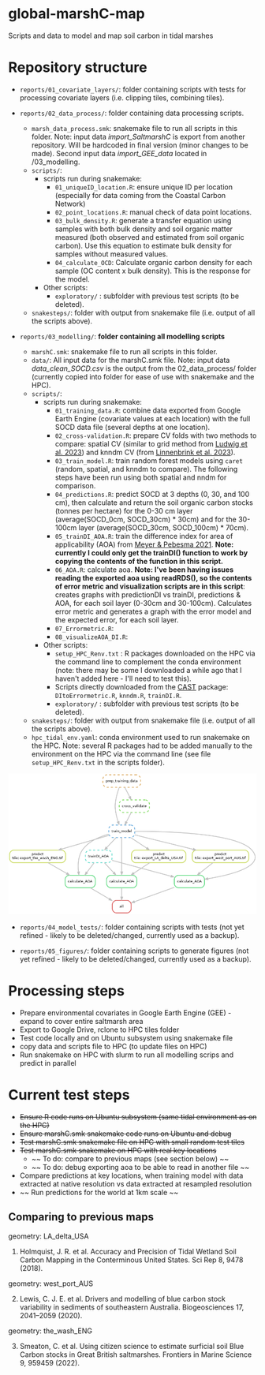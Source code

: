 # global-marshC-map
Scripts and data to model and map soil carbon in tidal marshes

# Repository structure

- `reports/01_covariate_layers/`: folder containing scripts with tests for processing covariate layers (i.e. clipping tiles, combining tiles).

- `reports/02_data_process/`: folder containing data processing scripts.
    - `marsh_data_process.smk`: snakemake file to run all scripts in this folder. Note: input data *import_SaltmarshC* is export from another repository. Will be hardcoded in final version (minor changes to be made). Second input data *import_GEE_data* located in /03_modelling.
    - `scripts/`: 
        - scripts run during snakemake: 
            -  `01_uniqueID_location.R`: ensure unique ID per location (especially for data coming from the Coastal Carbon Network)
            -  `02_point_locations.R`: manual check of data point locations.
            -  `03_bulk_density.R`: generate a transfer equation using samples with both bulk density and soil organic matter measured (both observed and estimated from soil organic carbon). Use this equation to estimate bulk density for samples without measured values. 
            -  `04_calculate_OCD`: Calculate organic carbon density for each sample (OC content x bulk density). This is the response for the model. 
        - Other scripts:  
            -   `exploratory/` : subfolder with previous test scripts (to be deleted).
    - `snakesteps/`: folder with output from snakemake file (i.e. output of all the scripts above).

- `reports/03_modelling/`: **folder containing all modelling scripts**
    - `marshC.smk`: snakemake file to run all scripts in this folder. 
    - `data/`: All input data for the marshC.smk file. Note: input data *data_clean_SOCD.csv* is the output from the 02_data_process/ folder (currently copied into folder for ease of use with snakemake and the HPC). 
    - `scripts/`: 
        - scripts run during snakemake: 
          - `01_training_data.R`: combine data exported from Google Earth Engine (covariate values at each location) with the full SOCD data file (several depths at one location).
          - `02_cross-validation.R`: prepare CV folds with two methods to compare: spatial CV (similar to grid method from [Ludwig et al. 2023](https://doi.org/10.1111/geb.13635)) and knndm CV (from [Linnenbrink et al. 2023](http://dx.doi.org/10.5194/egusphere-2023-1308)).
          - `03_train_model.R`: train random forest models using `caret` (random, spatial, and knndm to compare). The following steps have been run using both spatial and nndm for comparison.    
          - `04_predictions.R`: predict SOCD at 3 depths (0, 30, and 100 cm), then calculate and return the soil organic carbon stocks (tonnes per hectare) for the 0-30 cm layer (average(SOCD_0cm, SOCD_30cm) * 30cm) and for the 30-100cm layer (average(SOCD_30cm, SOCD_100cm) * 70cm).
          - `05_trainDI_AOA.R`: train the difference index for area of applicability (AOA) from [Meyer & Pebesma 2021](https://doi.org/10.1111/2041-210X.13650). **Note: currently I could only get the trainDI() function to work by copying the contents of the function in this script.**
          - `06_AOA.R`: calculate aoa. **Note: I've been having issues reading the exported aoa using readRDS(), so the contents of error metric and visualization scripts are in this script**: creates graphs with predictionDI vs trainDI, predictions &  AOA, for each soil layer (0-30cm and 30-100cm). Calculates error metric and generates a graph with the error model and the expected error, for each soil layer. 
          - `07_Errormetric.R`:
          - `08_visualizeAOA_DI.R`:
        - Other scripts: 
            - `setup_HPC_Renv.txt` : R packages downloaded on the HPC via the command line to complement the conda environment (note: there may be some I downloaded a while ago that I haven't added here - I'll need to test this). 
            - Scripts directly downloaded from the [CAST](https://github.com/HannaMeyer/CAST/tree/master/R) package: `DItoErrormetric.R`, `knndm.R`, `trainDI.R`. 
            - `exploratory/` : subfolder with previous test scripts (to be deleted).
    - `snakesteps/`:  folder with output from snakemake file (i.e. output of all the scripts above).
    - `hpc_tidal_env.yaml`: conda environment used to run snakemake on the HPC. Note: several R packages had to be added manually to the environment on the HPC via the command line (see file `setup_HPC_Renv.txt` in the scripts folder).

![Figure: workflow of rules in the snakemake marshC.smk file, i.e. a directed acyclic graph (DAG) of jobs where the edges represent dependencies.](reports/03_modelling/workflow_snakesteps.png)

- `reports/04_model_tests/`: folder containing scripts with tests (not yet refined - likely to be deleted/changed, currently used as a backup).

- `reports/05_figures/`: folder containing scripts to generate figures (not yet refined - likely to be deleted/changed, currently used as a backup).

# Processing steps

- Prepare environmental covariates in Google Earth Engine (GEE) - expand to cover entire saltmarsh area
- Export to Google Drive, rclone to HPC tiles folder
- Test code locally and on Ubuntu subsystem using snakemake file
- copy data and scripts file to HPC (to update files on HPC)
- Run snakemake on HPC with slurm to run all modelling scrips and predict in parallel 

# Current test steps 

- ~~Ensure R code runs on Ubuntu subsystem (same tidal environment as on the HPC)~~
- ~~Ensure marshC.smk snakemake code runs on Ubuntu and debug~~
- ~~Test marshC.smk snakemake file on HPC with small random test tiles~~
- ~~Test marshC.smk snakemake on HPC with real key locations~~ 
    - ~~ To do: compare to previous maps (see section below) ~~ 
    - ~~ To do: debug exporting aoa to be able to read in another file ~~ 
- Compare predictions at key locations, when training model with data extracted at native resolution vs data extracted at resampled resolution
- ~~ Run predictions for the world at 1km scale ~~ 

##  Comparing to previous maps

geometry: LA_delta_USA

1. Holmquist, J. R. et al. Accuracy and Precision of Tidal Wetland Soil Carbon Mapping in the Conterminous United States. Sci Rep 8, 9478 (2018).

geometry: west_port_AUS

2. Lewis, C. J. E. et al. Drivers and modelling of blue carbon stock variability in sediments of southeastern Australia. Biogeosciences 17, 2041–2059 (2020).

geometry: the_wash_ENG

3. Smeaton, C. et al. Using citizen science to estimate surficial soil Blue Carbon stocks in Great British saltmarshes. Frontiers in Marine Science 9, 959459 (2022).
